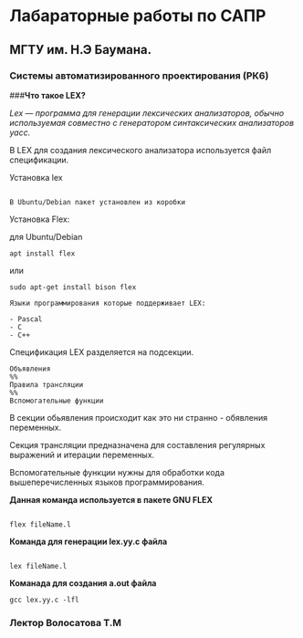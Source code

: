 # Лабараторные работы по САПР
## МГТУ им. Н.Э Баумана.
### Системы автоматизированного проектирования (РК6)

###__Что такое LEX?__

_Lex — программа для генерации лексических анализаторов, обычно используемая совместно с генератором синтаксических анализаторов yacc._







В LEX для создания лексического анализатора используется файл спецификации. 


Установка lex


```

В Ubuntu/Debian пакет установлен из коробки

```

Установка Flex:


для Ubuntu/Debian

```
apt install flex
```
или
```
sudo apt-get install bison flex

```

```
Языки программирования которые поддерживает LEX:

- Pascal
- C
- C++
```

Спецификация LEX разделяется на подсекции.
```
Объявления
%%
Правила трансляции
%%
Вспомогательные функции

```
В секции обьявления происходит как это ни странно - обявления переменных.

Секция трансляции предназначена для составления регулярных выражений и итерации переменных.

Вспомогательные функции нужны для обработки кода вышеперечисленных языков программирования.


__Данная команда используется в пакете GNU FLEX__
```

flex fileName.l

```

__Команда для генерации lex.yy.c файла__
```

lex fileName.l

```
__Команада для создания a.out файла__
```
gcc lex.yy.c -lfl

```




### Лектор Волосатова Т.М
